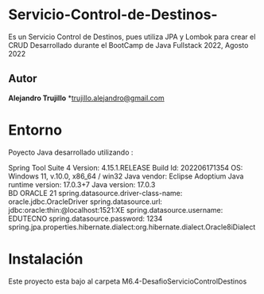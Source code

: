# Servicio-Control-de-Destinos-
Es un Servicio Control de Destinos, pues utiliza JPA y Lombok para crear el CRUD
Desarrollado durante el BootCamp de Java Fullstack 2022, Agosto 2022 

## Autor 
**Alejandro Trujillo**
*[trujillo.alejandro@gmail.com](mailto:trujillo.alejandro@gmail.com)

# Entorno
Poyecto Java desarrollado utilizando :

Spring Tool Suite 4 
Version: 4.15.1.RELEASE
Build Id: 202206171354
OS: Windows 11, v.10.0, x86_64 / win32
Java vendor: Eclipse Adoptium
Java runtime version: 17.0.3+7
Java version: 17.0.3
</br>
 BD  ORACLE 21
spring.datasource.driver-class-name: oracle.jdbc.OracleDriver
spring.datasource.url: jdbc:oracle:thin:@localhost:1521:XE
spring.datasource.username: EDUTECNO
spring.datasource.password: 1234
spring.jpa.properties.hibernate.dialect:org.hibernate.dialect.Oracle8iDialect

# Instalación
Este proyecto esta bajo al carpeta M6.4-DesafioServicioControlDestinos
